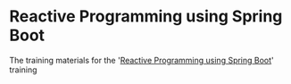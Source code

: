 # Reactive Programming using Spring Boot 
The training materials for the '[Reactive Programming using Spring Boot](https://learnspring.eu/en/services/training/spring/spring-reactive-programming)' training
